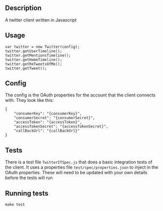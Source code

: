 ## Description
A twitter client written in Javascript

## Usage

    var twitter = new Twitter(config);
	twitter.getUserTimeline();
	twitter.getMentionsTimeline();
	twitter.getHomeTimeline();
	twitter.getReTweetsOfMe();
	twitter.getTweet();

## Config
The config is the OAuth properties for the account that the client connects with. They look like this:

	{
	    "consumerKey": "{consumerKey}",
	    "consumerSecret": "{consumerSecret}",
	    "accessToken": "{accessToken}",
	    "accessTokenSecret": "{accessTokenSecret}",
	    "callBackUrl": "{callBackUrl}"
	}


## Tests

There is a test file `TwitterITSpec.js` that does a basic integration tests of the client. 
It uses a properties file `test/spec/properties.json` to inject in the OAuth properties. 
These will need to be updated with your own details before the tests will run

## Running tests

	make test